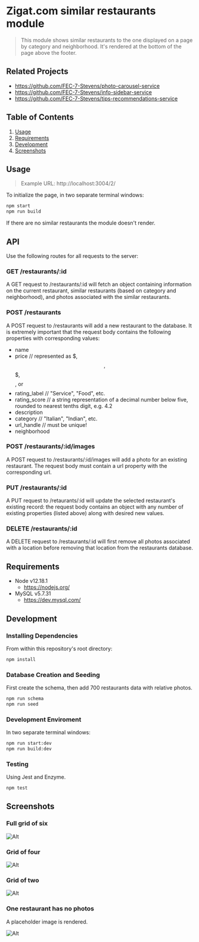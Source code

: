 # Zigat.com similar restaurants module
> This module shows similar restaurants to the one displayed on a page by category and neighborhood. It's rendered at the bottom of the page above the footer.

## Related Projects
  - https://github.com/FEC-7-Stevens/photo-carousel-service
  - https://github.com/FEC-7-Stevens/info-sidebar-service
  - https://github.com/FEC-7-Stevens/tips-recommendations-service

## Table of Contents
1. [Usage](#Usage)
2. [Requirements](#Requirements)
3. [Development](#Development)
4. [Screenshots](#Screenshots)

## Usage
> Example URL: http://localhost:3004/2/

To initialize the page, in two separate terminal windows:

```sh
npm start
npm run build
```

If there are no similar restaurants the module doesn't render.

## API

Use the following routes for all requests to the server:

### GET /restaurants/:id

A GET request to /restaurants/:id will fetch an object containing information on the current restaurant, similar restaurants (based on category and neighborhood), and photos associated with the similar restaurants.

### POST /restaurants

A POST request to /restaurants will add a new restaurant to the database. It is extremely important that the request body contains the following properties with corresponding values:
 - name
 - price // represented as $, $$, $$$, $$$$, or $$$$
 - rating_label // "Service", "Food", etc.
 - rating_score // a string representation of a decimal number below five, rounded to nearest tenths digit, e.g. 4.2
 - description
 - category // "Italian", "Indian", etc.
 - url_handle // must be unique!
 - neighborhood

### POST /restaurants/:id/images

A POST request to /restaurants/:id/images will add a photo for an existing restaurant. The request body must contain a url property with the corresponding url.

### PUT /restaurants/:id

A PUT request to /retaurants/:id will update the selected restaurant's existing record: the request body contains an object with any number of existing properties (listed above) along with desired new values.

### DELETE /restaurants/:id

A DELETE request to /restaurants/:id will first remove all photos associated with a location before removing that location from the restaurants database.


## Requirements
- Node v12.18.1
  - https://nodejs.org/
- MySQL v5.7.31
  - https://dev.mysql.com/

## Development

### Installing Dependencies
From within this repository's root directory:
```sh
npm install
```

### Database Creation and Seeding
First create the schema, then add 700 restaurants data with relative photos.
```sh
npm run schema
npm run seed
```

### Development Enviroment
In two separate terminal windows:
```sh
npm run start:dev
npm run build:dev
```

### Testing
Using Jest and Enzyme.
```sh
npm test
```

## Screenshots

### Full grid of six

![Alt ](/screenshots/similar-grid-6.png?raw=true "Similar restaurants full grid of six")

### Grid of four

![Alt ](/screenshots/similar-grid-4.png?raw=true "Similar restaurants grid of four")

### Grid of two

![Alt ](/screenshots/similar-grid-2.png?raw=true "Similar restaurants grid of two")

### One restaurant has no photos
A placeholder image is rendered.

![Alt ](/screenshots/similar-with-exception.png?raw=true "One restaurant has no photos")
